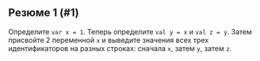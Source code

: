 ## Резюме 1 (#1)

Определите `var x = 1`. Теперь определите `val y = x` и `val z = y`. Затем присвойте
2 переменной `x` и выведите значения всех трех идентификаторов на разных строках: сначала `x`, затем `y`, затем `z`.